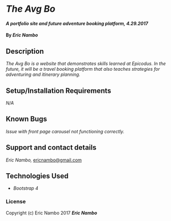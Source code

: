 # _The Avg Bo_

#### _A portfolio site and future adventure booking platform, 4.29.2017_

#### By _**Eric Nambo**_

## Description

_The Avg Bo is a website that demonstrates skills learned at Epicodus. In the future, it will be a travel booking platform that also teaches strategies for adventuring and itinerary planning._

## Setup/Installation Requirements

_N/A_

## Known Bugs

_Issue with front page carousel not functioning correctly._

## Support and contact details

_Eric Nambo,_ ericnambo@gmail.com

## Technologies Used

* _Bootstrap 4_

### License

Copyright (c) Eric Nambo 2017 **_Eric Nambo_**
